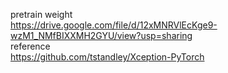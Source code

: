 pretrain weight<br>
https://drive.google.com/file/d/12xMNRVlEcKge9-wzM1_NMfBIXXMH2GYU/view?usp=sharing<br>
reference<br>
https://github.com/tstandley/Xception-PyTorch
